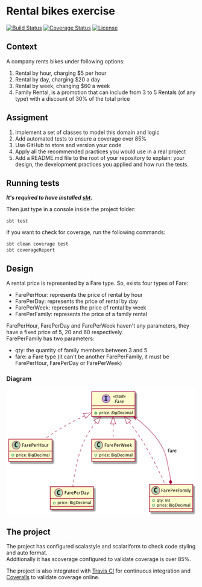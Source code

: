# Rental bikes exercise

[![Build Status](https://travis-ci.org/LeonhardtDavid/rental-bikes.svg?branch=master)](https://travis-ci.org/LeonhardtDavid/rental-bikes)
[![Coverage Status](https://coveralls.io/repos/github/LeonhardtDavid/rental-bikes/badge.svg)](https://coveralls.io/github/LeonhardtDavid/rental-bikes)
[![License](http://img.shields.io/:license-Apache%202-red.svg)](http://www.apache.org/licenses/LICENSE-2.0.txt)

## Context

A company rents bikes under following options:

1. Rental by hour, charging $5 per hour
1. Rental by day, charging $20 a day
1. Rental by week, changing $60 a week
1. Family Rental, is a promotion that can include from 3 to 5 Rentals (of any type) with a discount of 30% of the total price

## Assigment

1. Implement a set of classes to model this domain and logic
1. Add automated tests to ensure a coverage over 85%
1. Use GitHub to store and version your code
1. Apply all the recommended practices you would use in a real project
1. Add a README.md file to the root of your repository to explain: your design, the development practices you applied and how run the tests.

## Running tests

**_It's required to have installed [sbt](http://www.scala-sbt.org/)._**

Then just type in a console inside the project folder:

```
sbt test
```

If you want to check for coverage, run the following commands:

```
sbt clean coverage test
sbt coverageReport
```

## Design

A rental price is represented by a Fare type. So, exists four types of Fare:
* FarePerHour: represents the price of rental by hour
* FarePerDay: represents the price of rental by day
* FarePerWeek: represents the price of rental by week
* FarePerFamily: represents the price of a family rental

FarePerHour, FarePerDay and FarePerWeek haven't any parameters, they have a fixed price of 5, 20 and 60 respectively.  
FarePerFamily has two parameters:
* qty: the quantity of family members between 3 and 5
* fare: a Fare type (it can't be another FarePerFamily, it must be FarePerHour, FarePerDay or FarePerWeek)

### Diagram

![UML Class Diagram](./docs/diagrams/classes.png "UML Class Diagram")

## The project

The project has configured scalastyle and scalariform to check code styling and auto format.  
Additionally it has scoverage configured to validate coverage is over 85%.

The project is also integrated with [Travis CI](https://travis-ci.org/) for continuous integration and [Coveralls](https://coveralls.io/) to validate coverage online.
